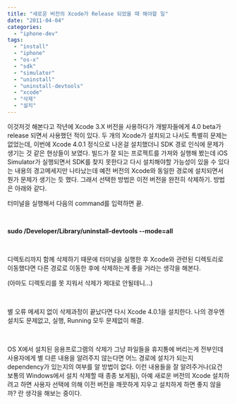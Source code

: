 ```yaml
---
title: "새로운 버전의 Xcode가 Release 되었을 때 해야할 일"
date: "2011-04-04"
categories: 
  - "iphone-dev"
tags: 
  - "install"
  - "iphone"
  - "os-x"
  - "sdk"
  - "simulator"
  - "uninstall"
  - "uninstall-devtools"
  - "xcode"
  - "삭제"
  - "설치"
---
```


이것저것 해본다고 작년에 Xcode 3.X 버전을 사용하다가 개발자들에게 4.0 beta가 release 되면서 사용했던 적이 있다. 두 개의 Xcode가 설치되고 나서도 특별히 문제는 없었는데, 이번에 Xcode 4.0.1 정식으로 나온걸 설치했더니 SDK 경로 인식에 문제가 생기는 것 같은 현상들이 보였다. 빌드가 잘 되는 프로젝트를 가져와 실행해 봤는데 iOS Simulator가 실행되면서 SDK를 찾지 못한다고 다시 설치해야할 가능성이 있을 수 있다는 내용의 경고메세지만 나타났는데 예전 버전의 Xcode와 동일한 경로에 설치되면서 뭔가 문제가 생기는 듯 했다. 그래서 선택한 방법은 이전 버전을 완전히 삭제하기. 방법은 아래와 같다.

터미널을 실행해서 다음의 command를 입력하면 끝.

 

**sudo /Developer/Library/uninstall-devtools --mode=all**

 

디렉토리까지 함께 삭제하기 때문에 터미널을 실행한 후 Xcode와 관련된 디렉토리로 이동했다면 다른 경로로 이동한 후에 삭제하는게 좋을 거라는 생각을 해본다.

(아마도 디렉토리를 못 지워서 삭제가 제대로 안될테니...)

 

별 오류 메세지 없이 삭제과정이 끝났다면 다시 Xcode 4.0.1을 설치한다. 나의 경우엔 설치도 문제없고, 실행, Running 모두 문제없이 해결.

 

OS X에서 설치된 응용프로그램의 삭제가 그냥 파일들을 휴지통에 버리는게 전부인데 사용자에게 별 다른 내용을 알려주지 않는다면 어느 경로에 설치가 되는지 dependency가 있는지의 여부를 알 방법이 없다. 이런 내용들을 잘 알려주거나(요건 보통의 Windows에서 설치 삭제할 때 종종 보게됨), 아예 새로운 버전의 Xcode 설치하려고 하면 사용자 선택에 의해 이전 버전을 깨끗하게 지우고 설치하게 하면 좋지 않을까? 란 생각을 해보는 중이다.
